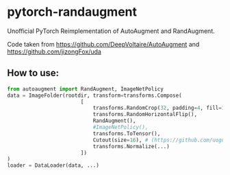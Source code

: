 # pytorch-randaugment
Unofficial PyTorch Reimplementation of AutoAugment and RandAugment.

Code taken from https://github.com/DeepVoltaire/AutoAugment and https://github.com/jizongFox/uda

## How to use:
```python
from autoaugment import RandAugment, ImageNetPolicy
data = ImageFolder(rootdir, transform=transforms.Compose(
                        [
                            transforms.RandomCrop(32, padding=4, fill=128), # fill parameter needs torchvision installed from source
                            transforms.RandomHorizontalFlip(), 
                            RandAugment(),
                            #ImageNetPolicy(),
                            transforms.ToTensor(), 
                            Cutout(size=16), # (https://github.com/uoguelph-mlrg/Cutout/blob/master/util/cutout.py)
                            transforms.Normalize(...)
                        ])
)
loader = DataLoader(data, ...)
```


